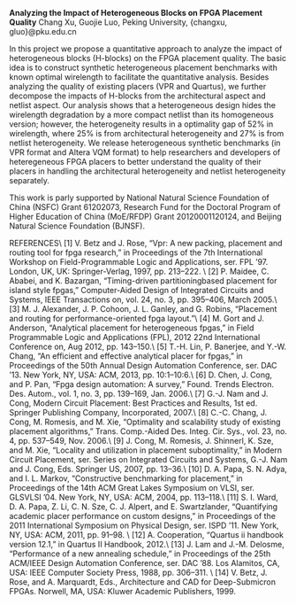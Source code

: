 **Analyzing the Impact of Heterogeneous Blocks on FPGA Placement Quality**
Chang Xu, Guojie Luo, Peking University, {changxu, gluo}@pku.edu.cn

In this project we propose a quantitative approach to analyze the impact of heterogeneous blocks (H-blocks) on the FPGA placement quality. The basic idea is to construct synthetic heterogeneous placement benchmarks with known optimal wirelength to facilitate the quantitative analysis. Besides analyzing the quality of existing placers (VPR and Quartus), we further decompose the impacts of H-blocks from the architectural aspect and netlist aspect. Our analysis shows that a heterogeneous design hides the wirelength degradation by a more compact netlist than its homogeneous version; however, the heterogeneity results in a optimality gap of 52% in wirelength, where 25% is from architectural heterogeneity and 27% is from netlist heterogeneity. We release heterogeneous synthetic benchmarks (in VPR format and Altera VQM format) to help researchers and developers of heteregeneous FPGA placers to better understand the quality of their placers in handling the architectural heterogeneity and netlist heterogeneity separately.

This work is parly supported by National Natural Science Foundation of China (NSFC) Grant 61202073, Research Fund for the Doctoral Program of Higher Education of China (MoE/RFDP) Grant 20120001120124, and Beijing Natural Science Foundation (BJNSF).

REFERENCES\\
[1] V. Betz and J. Rose, “Vpr: A new packing, placement and routing tool for fpga research,” in Proceedings of the 7th International Workshop on Field-Programmable Logic and Applications, ser. FPL ’97. London, UK, UK: Springer-Verlag, 1997, pp. 213–222. \\
[2] P. Maidee, C. Ababei, and K. Bazargan, “Timing-driven partitioningbased placement for island style fpgas,” Computer-Aided Design of Integrated Circuits and Systems, IEEE Transactions on, vol. 24, no. 3, pp. 395–406, March 2005.\\
[3] M. J. Alexander, J. P. Cohoon, J. L. Ganley, and G. Robins, “Placement and routing for performance-oriented fpga layout.”\\
[4] M. Gort and J. Anderson, “Analytical placement for heterogeneous fpgas,” in Field Programmable Logic and Applications (FPL), 2012 22nd International Conference on, Aug 2012, pp. 143–150.\\
[5] T.-H. Lin, P. Banerjee, and Y.-W. Chang, “An efficient and effective analytical placer for fpgas,” in Proceedings of the 50th Annual Design Automation Conference, ser. DAC ’13. New York, NY, USA: ACM, 2013, pp. 10:1–10:6.\\
[6] D. Chen, J. Cong, and P. Pan, “Fpga design automation: A survey,” Found. Trends Electron. Des. Autom., vol. 1, no. 3, pp. 139–169, Jan. 2006.\\
[7] G.-J. Nam and J. Cong, Modern Circuit Placement: Best Practices and Results, 1st ed. Springer Publishing Company, Incorporated, 2007.\\
[8] C.-C. Chang, J. Cong, M. Romesis, and M. Xie, “Optimality and scalability study of existing placement algorithms,” Trans. Comp.-Aided Des. Integ. Cir. Sys., vol. 23, no. 4, pp. 537–549, Nov. 2006.\\
[9] J. Cong, M. Romesis, J. Shinnerl, K. Sze, and M. Xie, “Locality and utilization in placement suboptimality,” in Modern Circuit Placement, ser. Series on Integrated Circuits and Systems, G.-J. Nam and J. Cong, Eds. Springer US, 2007, pp. 13–36.\\
[10] D. A. Papa, S. N. Adya, and I. L. Markov, “Constructive benchmarking for placement,” in Proceedings of the 14th ACM Great Lakes Symposium on VLSI, ser. GLSVLSI ’04. New York, NY, USA: ACM, 2004, pp. 113–118.\\
[11] S. I. Ward, D. A. Papa, Z. Li, C. N. Sze, C. J. Alpert, and E. Swartzlander, “Quantifying academic placer performance
on custom designs,” in Proceedings of the 2011 International Symposium on Physical Design, ser. ISPD ’11. New York, NY, USA: ACM, 2011, pp. 91–98. \\
[12] A. Cooperation, “Quartus ii handbook version 12.1,” in Quartus II Handbook, 2012.\\
[13] J. Lam and J.-M. Delosme, “Performance of a new annealing schedule,” in Proceedings of the 25th ACM/IEEE Design Automation Conference, ser. DAC ’88. Los Alamitos, CA, USA: IEEE Computer Society Press, 1988, pp. 306–311. \\
[14] V. Betz, J. Rose, and A. Marquardt, Eds., Architecture and CAD for Deep-Submicron FPGAs. Norwell, MA, USA: Kluwer Academic Publishers, 1999.
